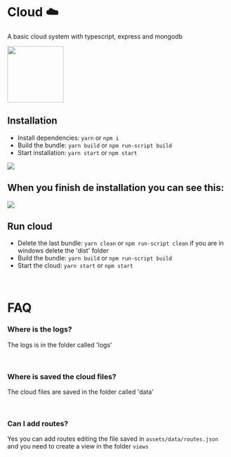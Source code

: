 # Cloud ☁️
A basic cloud system with typescript, express and mongodb

<img width='128' height='128' src='https://i.imgur.com/Qe7LEJp.png'>

<br>

## Installation

- Install dependencies: `yarn` or `npm i`
- Build the bundle: `yarn build` or `npm run-script build`
- Start installation: `yarn start` or `npm start`

<img src='https://i.imgur.com/6xK8jBj.jpg'>

<br>

## When you finish de installation you can see this:

<img src='https://i.imgur.com/QEVSMJw.jpg'>

<br>

## Run cloud

- Delete the last bundle: `yarn clean` or `npm run-script clean` if you are in windows delete the 'dist' folder
- Build the bundle: `yarn build` or `npm run-script build`
- Start the cloud: `yarn start` or `npm start`

<br>

# FAQ

### Where is the logs?

The logs is in the folder called 'logs'

<br>

### Where is saved the cloud files?

The cloud files are saved in the folder called 'data'

<br>

### Can I add routes?

Yes you can add routes editing the file saved in `assets/data/routes.json` and you need to create a view in the folder `views`

<br>
